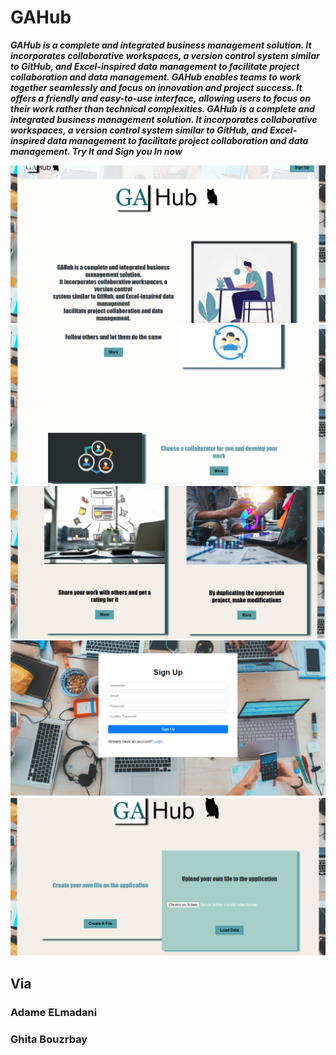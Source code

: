 # GAHub

***GAHub is a complete and integrated business management solution. It incorporates collaborative workspaces, a version control system similar to GitHub, and Excel-inspired data management to facilitate project collaboration and data management. GAHub enables teams to work together seamlessly and focus on innovation and project success. It offers a friendly and easy-to-use interface, allowing users to focus on their work rather than technical complexities.  GAHub is a complete and integrated business management solution. It incorporates collaborative workspaces, a version control system similar to GitHub, and Excel-inspired data management to facilitate project collaboration and data management. Try It and Sign you In now***


<img src="https://github.com/ghbouzrbay/GAHub/blob/main/GAHub_Fron-end/PiC/GAHUB.png">
<img src="https://github.com/ghbouzrbay/GAHub/blob/main/GAHub_Fron-end/PiC/GAHUB1.png">
<img src="https://github.com/ghbouzrbay/GAHub/blob/main/GAHub_Fron-end/PiC/gahub2.png">
<img src="https://github.com/ghbouzrbay/GAHub/blob/main/GAHub_Fron-end/PiC/GAHUB3.png">
<img src="https://github.com/ghbouzrbay/GAHub/blob/main/GAHub_Fron-end/PiC/gahub4.png">

## Via
### Adame ELmadani
### Ghita Bouzrbay
